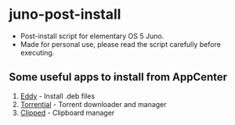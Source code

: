 # juno-post-install

* Post-install script for elementary OS 5 Juno.
* Made for personal use, please read the script carefully before executing.

## Some useful apps to install from AppCenter

1. [Eddy](https://appcenter.elementary.io/com.github.donadigo.eddy/) - Install .deb files
2. [Torrential](https://appcenter.elementary.io/com.github.davidmhewitt.torrential/) - Torrent downloader and manager
3. [Clipped](https://appcenter.elementary.io/com.github.davidmhewitt.clipped/) - Clipboard manager
